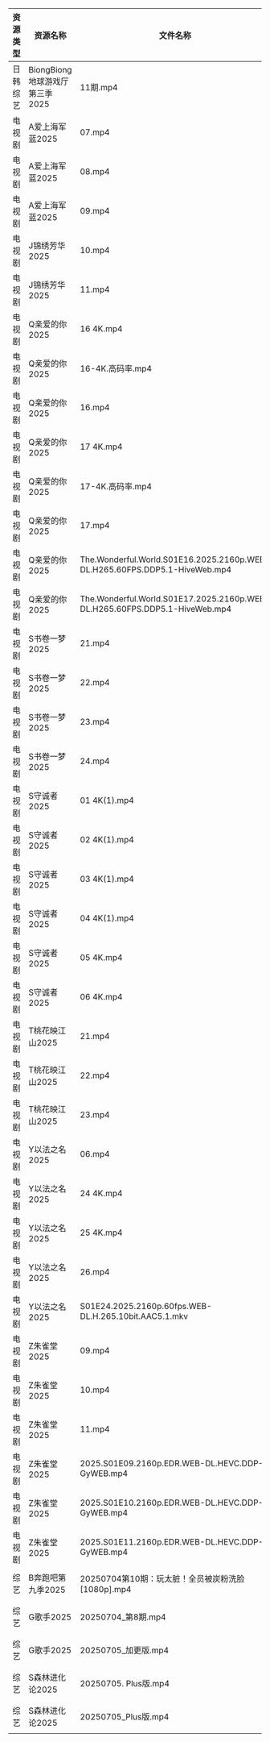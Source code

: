 | 资源类型 | 资源名称                   | 文件名称                                                                       | 分享链接                                 | 更新时间                |
| ---- | ---------------------- | -------------------------------------------------------------------------- | ------------------------------------ | ------------------- |
| 日韩综艺 | BiongBiong地球游戏厅第三季2025 | 11期.mp4                                                                    | https://pan.quark.cn/s/8ce55fe5953d  | 2025-07-05 16:39:56 |
| 电视剧  | A爱上海军蓝2025             | 07.mp4                                                                     | https://www.alipan.com/s/C9VbF9npT7d | 2025-07-05 20:03:11 |
| 电视剧  | A爱上海军蓝2025             | 08.mp4                                                                     | https://www.alipan.com/s/C9VbF9npT7d | 2025-07-05 20:03:10 |
| 电视剧  | A爱上海军蓝2025             | 09.mp4                                                                     | https://www.alipan.com/s/C9VbF9npT7d | 2025-07-05 20:03:10 |
| 电视剧  | J锦绣芳华2025              | 10.mp4                                                                     | https://www.alipan.com/s/qHQkseRBx2r | 2025-07-05 20:03:23 |
| 电视剧  | J锦绣芳华2025              | 11.mp4                                                                     | https://www.alipan.com/s/qHQkseRBx2r | 2025-07-05 20:03:23 |
| 电视剧  | Q亲爱的你2025              | 16 4K.mp4                                                                  | https://www.alipan.com/s/MprfDaHXNYu | 2025-07-05 20:03:36 |
| 电视剧  | Q亲爱的你2025              | 16-4K.高码率.mp4                                                              | https://pan.quark.cn/s/1daa10912099  | 2025-07-05 16:29:52 |
| 电视剧  | Q亲爱的你2025              | 16.mp4                                                                     | https://www.alipan.com/s/MprfDaHXNYu | 2025-07-05 20:03:36 |
| 电视剧  | Q亲爱的你2025              | 17 4K.mp4                                                                  | https://www.alipan.com/s/MprfDaHXNYu | 2025-07-05 20:03:35 |
| 电视剧  | Q亲爱的你2025              | 17-4K.高码率.mp4                                                              | https://pan.quark.cn/s/1daa10912099  | 2025-07-05 16:29:55 |
| 电视剧  | Q亲爱的你2025              | 17.mp4                                                                     | https://www.alipan.com/s/MprfDaHXNYu | 2025-07-05 20:03:35 |
| 电视剧  | Q亲爱的你2025              | The.Wonderful.World.S01E16.2025.2160p.WEB-DL.H265.60FPS.DDP5.1-HiveWeb.mp4 | https://pan.quark.cn/s/1daa10912099  | 2025-07-05 16:29:47 |
| 电视剧  | Q亲爱的你2025              | The.Wonderful.World.S01E17.2025.2160p.WEB-DL.H265.60FPS.DDP5.1-HiveWeb.mp4 | https://pan.quark.cn/s/1daa10912099  | 2025-07-05 16:29:43 |
| 电视剧  | S书卷一梦2025              | 21.mp4                                                                     | https://www.alipan.com/s/esC547vA1MK | 2025-07-05 20:03:48 |
| 电视剧  | S书卷一梦2025              | 22.mp4                                                                     | https://www.alipan.com/s/esC547vA1MK | 2025-07-05 20:03:47 |
| 电视剧  | S书卷一梦2025              | 23.mp4                                                                     | https://www.alipan.com/s/esC547vA1MK | 2025-07-05 20:03:47 |
| 电视剧  | S书卷一梦2025              | 24.mp4                                                                     | https://www.alipan.com/s/esC547vA1MK | 2025-07-05 20:03:46 |
| 电视剧  | S守诚者2025               | 01 4K(1).mp4                                                               | https://www.alipan.com/s/A6CKQomgMLj | 2025-07-05 00:03:52 |
| 电视剧  | S守诚者2025               | 02 4K(1).mp4                                                               | https://www.alipan.com/s/A6CKQomgMLj | 2025-07-05 00:03:51 |
| 电视剧  | S守诚者2025               | 03 4K(1).mp4                                                               | https://www.alipan.com/s/A6CKQomgMLj | 2025-07-05 00:03:50 |
| 电视剧  | S守诚者2025               | 04 4K(1).mp4                                                               | https://www.alipan.com/s/A6CKQomgMLj | 2025-07-05 00:03:49 |
| 电视剧  | S守诚者2025               | 05 4K.mp4                                                                  | https://www.alipan.com/s/A6CKQomgMLj | 2025-07-05 00:03:49 |
| 电视剧  | S守诚者2025               | 06 4K.mp4                                                                  | https://www.alipan.com/s/A6CKQomgMLj | 2025-07-05 00:03:48 |
| 电视剧  | T桃花映江山2025             | 21.mp4                                                                     | https://www.alipan.com/s/2b6AjmS7RVi | 2025-07-05 00:04:00 |
| 电视剧  | T桃花映江山2025             | 22.mp4                                                                     | https://www.alipan.com/s/2b6AjmS7RVi | 2025-07-05 20:04:00 |
| 电视剧  | T桃花映江山2025             | 23.mp4                                                                     | https://www.alipan.com/s/2b6AjmS7RVi | 2025-07-05 21:03:50 |
| 电视剧  | Y以法之名2025              | 06.mp4                                                                     | https://www.alipan.com/s/pQdH7sxTrRw | 2025-07-05 20:04:04 |
| 电视剧  | Y以法之名2025              | 24 4K.mp4                                                                  | https://www.alipan.com/s/pQdH7sxTrRw | 2025-07-05 00:04:05 |
| 电视剧  | Y以法之名2025              | 25 4K.mp4                                                                  | https://www.alipan.com/s/pQdH7sxTrRw | 2025-07-05 21:03:55 |
| 电视剧  | Y以法之名2025              | 26.mp4                                                                     | https://www.alipan.com/s/pQdH7sxTrRw | 2025-07-05 21:03:55 |
| 电视剧  | Y以法之名2025              | S01E24.2025.2160p.60fps.WEB-DL.H.265.10bit.AAC5.1.mkv                      | https://www.alipan.com/s/pQdH7sxTrRw | 2025-07-05 00:04:04 |
| 电视剧  | Z朱雀堂2025               | 09.mp4                                                                     | https://pan.quark.cn/s/e4cf28e84ca5  | 2025-07-05 16:39:07 |
| 电视剧  | Z朱雀堂2025               | 10.mp4                                                                     | https://pan.quark.cn/s/e4cf28e84ca5  | 2025-07-05 16:39:00 |
| 电视剧  | Z朱雀堂2025               | 11.mp4                                                                     | https://pan.quark.cn/s/e4cf28e84ca5  | 2025-07-05 16:39:03 |
| 电视剧  | Z朱雀堂2025               | 2025.S01E09.2160p.EDR.WEB-DL.HEVC.DDP-GyWEB.mp4                            | https://pan.quark.cn/s/e4cf28e84ca5  | 2025-07-05 16:38:51 |
| 电视剧  | Z朱雀堂2025               | 2025.S01E10.2160p.EDR.WEB-DL.HEVC.DDP-GyWEB.mp4                            | https://pan.quark.cn/s/e4cf28e84ca5  | 2025-07-05 16:38:56 |
| 电视剧  | Z朱雀堂2025               | 2025.S01E11.2160p.EDR.WEB-DL.HEVC.DDP-GyWEB.mp4                            | https://pan.quark.cn/s/e4cf28e84ca5  | 2025-07-05 16:38:46 |
| 综艺   | B奔跑吧第九季2025            | 20250704第10期：玩太脏！全员被炭粉洗脸[1080p].mp4                                        | https://pan.quark.cn/s/4bfe51a261fe  | 2025-07-05 01:40:12 |
| 综艺   | G歌手2025                | 20250704_第8期.mp4                                                           | https://www.alipan.com/s/BnAVvcGrxme | 2025-07-05 20:04:20 |
| 综艺   | G歌手2025                | 20250705_加更版.mp4                                                           | https://www.alipan.com/s/BnAVvcGrxme | 2025-07-05 20:04:20 |
| 综艺   | S森林进化论2025             | 20250705. Plus版.mp4                                                        | https://pan.quark.cn/s/8327d6c716a3  | 2025-07-05 16:42:02 |
| 综艺   | S森林进化论2025             | 20250705_Plus版.mp4                                                         | https://www.alipan.com/s/aan2jEB4eLz | 2025-07-05 14:04:29 |
